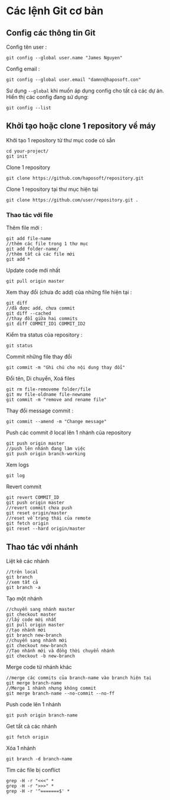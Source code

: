 # Các lệnh Git cơ bản
## Config các thông tin Git
Config tên user :  
```
git config --global user.name "James Nguyen"
```  
Config email :  
```
git config --global user.email "damnn@haposoft.con"
```  
Sư dụng `--global` khi muốn áp dụng config cho tất cả các dự án.  
Hiển thị các config đang sử dụng:  
```
git config --list
```  
## Khởi tạo hoặc clone 1 repository về máy
Khởi tạo 1 repository từ thư mục code có sẵn
```
cd your-project/
git init
```
Clone 1 repository
```
git clone https://github.com/haposoft/repository.git
```
Clone 1 repository tại thư mục hiện tại
```
git clone https://github.com/user/repository.git .
```
### Thao tác với file
Thêm file mới :
```
git add file-name  
//thêm các file trong 1 thư mục
git add folder-name/
//thêm tất cả các file mới
git add * 

```
Update code mới nhất
```
git pull origin master
```
Xem thay đổi (chưa đc add) của những file hiện tại : 
```
git diff
//đã được add, chưa commit
git diff --cached
//thay đổi giữa hai commits
git diff COMMIT_ID1 COMMIT_ID2
```
Kiểm tra status của repository : 
```
git status
```
Commit những file thay đổi
```
git commit -m "Ghi chú cho nội dung thay đổi"
```
Đổi tên, Di chuyển, Xoá files
```
git rm file-removeme folder/file
git mv file-oldname file-newname
git commit -m "remove and rename file"
```
Thay đổi message commit :
```
git commit --amend -m "Change message"
```
Push các commit ở local lên 1 nhánh của repository
```
git push origin master
//push lên nhánh đang làm việc
git push origin branch-working
```
Xem logs 
```
git log
```
Revert commit
```
git revert COMMIT_ID
git push origin master
//revert commit chưa push
git reset origin/master
//reset về trạng thái của remote
git fetch origin
git reset --hard origin/master
```
## Thao tác với nhánh
Liệt kê các nhánh
```
//trên local
git branch
//xem tất cả
git branch -a
```
Tạo một nhánh
```
//chuyển sang nhánh master
git checkout master
//lấy code mới nhất
git pull origin master
//tạo nhánh mới
git branch new-branch
//chuyển sang nhánh mới
git checkout new-branch
//Tạo nhánh mới và đồng thời chuyển nhánh
git checkout -b new-branch
```
Merge code từ nhánh khác
```
//merge các commits của branch-name vào branch hiện tại
git merge branch-name
//Merge 1 nhánh nhưng không commit
git merge branch-name --no-commit --no-ff
```
Push code lên 1 nhánh
```
git push origin branch-name
```
Get tất cả các nhánh
```
git fetch origin
```
Xóa 1 nhánh
```
git branch -d branch-name
```
Tìm các file bị conflict
```
grep -H -r "<<<" *
grep -H -r ">>>" *
grep -H -r '^=======$' *
```